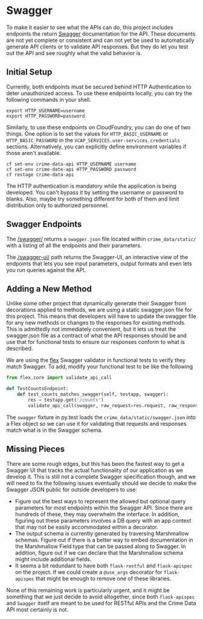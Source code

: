 # Swagger

To make it easier to see what the APIs can do, this project includes
endpoints the return [Swagger](http://swagger.io/) documentation for
the API. These documents are not yet complete or consistent and can
not yet be used to automatically generate API clients or to validate
API responses. But they do let you test out the API and see roughly
what the valid behavior is.

## Initial Setup

Currently, both endpoints must be secured behind HTTP Authentication
to deter unauthorized access. To use these endpoints locally, you can
try the following commands in your shell.

``` shell
export HTTP_USERNAME=username
export HTTP_PASSWORD=password
```

Similarly, to use these endpoints on CloudFoundry, you can do one of
two things. One option is to set the values for `HTTP_BASIC_USERNAME`
or `HTTP_BASIC_PASSWORD` in the
`VCAP_SERVICES.user-services.credentials` sections. Alternatively, you
can explicitly define environment variables if those aren't available.


``` shell
cf set-env crime-data-api HTTP_USERNAME username
cf set-env crime-date-api HTTP_PASSWORD password
cf restage crime-data-api
```

The HTTP authentication is mandatory while the application is being
developed. You can't bypass it by setting the username or password to
blanks. Also, maybe try something different for both of them and limit
distribution only to authorized personnel.

## Swagger Endpoints

The [/swagger/](https://crime-data-api.fr.cloud.gov/swagger.json)
returns a `swagger.json` file located within `crime_data/static/` with
a listing of all the endpoints and their parameters.

The [/swagger-ui/](https://crime-data-api.fr.cloud.gov/swagger-ui/)
path returns the Swagger-UI, an interactive view of the endpoints that
lets you see input parameters, output formats and even lets you run
queries against the API.

## Adding a New Method

Unlike some other project that dynamically generate their Swagger from
decorations applied to methods, we are using a static swagger.json
file for this project. This means that developers will have to update
the swagger file for any new methods or changes to the responses for
existing methods. This is admittedly not immediately convenient, but
it lets us treat the swagger.json file as a contract of what the API
responses should be and use that for functional tests to ensure our
responses conform to what is described.

We are using the [flex](https://github.com/pipermerriam/flex) Swagger
validator in functional tests to verify they match Swagger. To add,
modify your functional test to be like the following

``` python
from flex.core import validate_api_call

def TestCountsEndpoint:
    def test_counts_matches_swagger(self, testapp, swagger):
        res = testapp.get('/counts')
        validate_api_call(swagger, raw_request=res.request, raw_response=res)
```

The `swagger` fixture in py.test loads the
`crime_data/static/swagger.json` into a Flex object so we can use it
for validating that requests and responses match what is in the
Swagger schema.

## Missing Pieces

There are some rough edges, but this has been the fastest way to get a
Swagger UI that tracks the actual functionality of our application as
we develop it. This is still not a complete Swagger specification
though, and we will need to fix the following issues eventually should
we decide to make the Swagger JSON public for outside developers to use:

* Figure out the best ways to represent the allowed but optional query
  parameters for most endpoints within the Swagger API. Since there
  are hundreds of these, they may overwhelm the interface. In
  addition, figuring out these parameters involves a DB query with an
  app context that may not be easily accommodated within a decorator.
* The output schema is currently generated by traversing Marshmallow
  schemas. Figure out if there is a better way to embed documentation
  in the Marshmallow Field type that can be passed along to
  Swagger. In addition, figure out if we can declare that the
  Marshmallow schema might include additional fields.
* It seems a bit redundant to have both `flask-restful` and
  `flask-apispec` on the project. If we could create a `@use_args`
  decorator for `flask-apispec` that might be enough to remove one of
  these libraries.

None of this remaining work is particularly urgent, and it might be
something that we just decide to avoid altogether, since both
`flask-apispec` and `Swagger` itself are meant to be used for RESTful
APIs and the Crime Data API most certainly is not.

